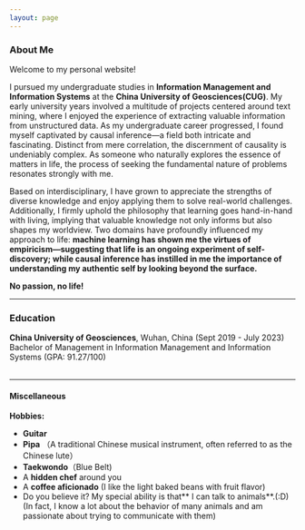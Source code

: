 ```yaml
---
layout: page
---
```


### About Me

Welcome to my personal website!

I pursued my undergraduate studies in **Information Management and Information Systems** at the **China University of Geosciences(CUG)**. My early university years involved a multitude of projects centered around text mining, where I enjoyed the experience of extracting valuable information from unstructured data. As my undergraduate career progressed, I found myself captivated by causal inference—a field both intricate and fascinating. Distinct from mere correlation, the discernment of causality is undeniably complex. As someone who naturally explores the essence of matters in life, the process of seeking the fundamental nature of problems resonates strongly with me.

Based on interdisciplinary, I have grown to appreciate the strengths of diverse knowledge and enjoy applying them to solve real-world challenges. Additionally, I firmly uphold the philosophy that learning goes hand-in-hand with living, implying that valuable knowledge not only informs but also shapes my worldview. Two domains have profoundly influenced my approach to life: **machine learning has shown me the virtues of empiricism—suggesting that life is an ongoing experiment of self-discovery; while causal inference has instilled in me the importance of understanding my authentic self by looking beyond the surface.**

**No passion, no life!**

---

### Education
**China University of Geosciences**, Wuhan, China (Sept 2019 - July 2023)<br>
Bachelor of Management in Information Management and Information Systems (GPA: 91.27/100)<br>
<br>

---

#### Miscellaneous
**Hobbies:**
- **Guitar**
- **Pipa** （A traditional Chinese musical instrument, often referred to as the Chinese lute）
- **Taekwondo**（Blue Belt)
- A **hidden chef** around you
- A **coffee aficionado** (I like the light baked beans with fruit flavor)
- Do you believe it? My special ability is that** I can talk to animals**.(:D) (In fact, I know a lot about the behavior of many animals and am passionate about trying to communicate with them)
